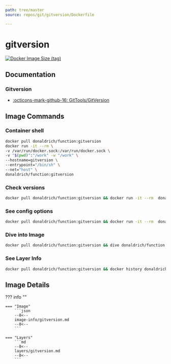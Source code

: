 ```yaml
---
path: tree/master
source: repos/git/gitversion/Dockerfile

---
```


# gitversion

[![Docker Image Size (tag)](https://img.shields.io/docker/image-size/donaldrich/function/gitversion?color=blue&label=donaldrich/function:gitversion&logo=docker&style=flat-square)](https://hub.docker.com/r/donaldrich/function/gitversion)

## Documentation

### Gitversion

- [:octicons-mark-github-16: GitTools/GitVersion](https://github.com/GitTools/GitVersion)

## Image Commands

### Container shell

```sh
docker pull donaldrich/function:gitversion
docker run -it --rm \
-v /var/run/docker.sock:/var/run/docker.sock \
-v "$(pwd)":"/work" -w "/work" \
--hostname=gitversion \
--entrypoint="/bin/sh" \
--net="host" \
donaldrich/function:gitversion
```

### Check versions

```sh
docker pull donaldrich/function:gitversion && docker run -it --rm  donaldrich/function:gitversion validate
```

### See config options

```sh
docker pull donaldrich/function:gitversion && docker run -it --rm  donaldrich/function:gitversion help
```

### Dive into Image

```sh
docker pull donaldrich/function:gitversion && dive donaldrich/function:gitversion
```

### See Layer Info

```sh
docker pull donaldrich/function:gitversion && docker history donaldrich/function:gitversion
```

## Image Details

??? info ""

    === "Image"
        ```json
        --8<--
        image-info/gitversion.md
        --8<--
        ```

    === "Layers"
        ```md
        --8<--
        layers/gitversion.md
        --8<--
        ```
